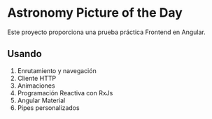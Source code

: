 # Astronomy Picture of the Day

Este proyecto proporciona una prueba práctica Frontend en Angular.

## Usando
1. Enrutamiento y navegación
2. Cliente HTTP
4. Animaciones
5. Programación Reactiva con RxJs
6. Angular Material
7. Pipes personalizados